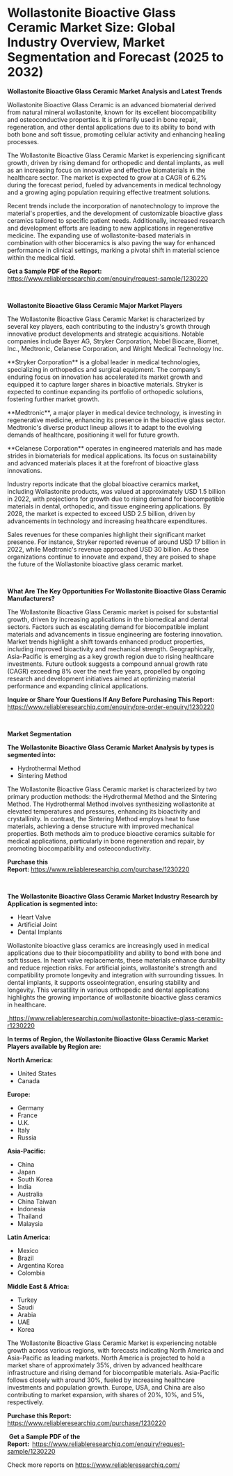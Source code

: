 <p><h1>Wollastonite Bioactive Glass Ceramic Market Size: Global Industry Overview, Market Segmentation and Forecast (2025 to 2032)</h1></p><p><strong>Wollastonite Bioactive Glass Ceramic Market Analysis and Latest Trends</strong></p>
<p><p>Wollastonite Bioactive Glass Ceramic is an advanced biomaterial derived from natural mineral wollastonite, known for its excellent biocompatibility and osteoconductive properties. It is primarily used in bone repair, regeneration, and other dental applications due to its ability to bond with both bone and soft tissue, promoting cellular activity and enhancing healing processes.</p><p>The Wollastonite Bioactive Glass Ceramic Market is experiencing significant growth, driven by rising demand for orthopedic and dental implants, as well as an increasing focus on innovative and effective biomaterials in the healthcare sector. The market is expected to grow at a CAGR of 6.2% during the forecast period, fueled by advancements in medical technology and a growing aging population requiring effective treatment solutions.</p><p>Recent trends include the incorporation of nanotechnology to improve the material's properties, and the development of customizable bioactive glass ceramics tailored to specific patient needs. Additionally, increased research and development efforts are leading to new applications in regenerative medicine. The expanding use of wollastonite-based materials in combination with other bioceramics is also paving the way for enhanced performance in clinical settings, marking a pivotal shift in material science within the medical field.</p></p>
<p><strong>Get a Sample PDF of the Report:&nbsp;</strong> <a href="https://www.reliableresearchiq.com/enquiry/request-sample/1230220?utm_campaign=1842&utm_medium=2&utm_source=Github&utm_content=ia&utm_term=03022025&utm_id=wollastonite-bioactive-glass-ceramic">https://www.reliableresearchiq.com/enquiry/request-sample/1230220</a></p>
<p>&nbsp;</p>
<p><strong>Wollastonite Bioactive Glass Ceramic Major Market Players</strong></p>
<p><p>The Wollastonite Bioactive Glass Ceramic Market is characterized by several key players, each contributing to the industry's growth through innovative product developments and strategic acquisitions. Notable companies include Bayer AG, Stryker Corporation, Nobel Biocare, Biomet, Inc., Medtronic, Celanese Corporation, and Wright Medical Technology Inc.</p><p>**Stryker Corporation** is a global leader in medical technologies, specializing in orthopedics and surgical equipment. The company’s enduring focus on innovation has accelerated its market growth and equipped it to capture larger shares in bioactive materials. Stryker is expected to continue expanding its portfolio of orthopedic solutions, fostering further market growth.</p><p>**Medtronic**, a major player in medical device technology, is investing in regenerative medicine, enhancing its presence in the bioactive glass sector. Medtronic's diverse product lineup allows it to adapt to the evolving demands of healthcare, positioning it well for future growth.</p><p>**Celanese Corporation** operates in engineered materials and has made strides in biomaterials for medical applications. Its focus on sustainability and advanced materials places it at the forefront of bioactive glass innovations.</p><p>Industry reports indicate that the global bioactive ceramics market, including Wollastonite products, was valued at approximately USD 1.5 billion in 2022, with projections for growth due to rising demand for biocompatible materials in dental, orthopedic, and tissue engineering applications. By 2028, the market is expected to exceed USD 2.5 billion, driven by advancements in technology and increasing healthcare expenditures.</p><p>Sales revenues for these companies highlight their significant market presence. For instance, Stryker reported revenue of around USD 17 billion in 2022, while Medtronic's revenue approached USD 30 billion. As these organizations continue to innovate and expand, they are poised to shape the future of the Wollastonite bioactive glass ceramic market.</p></p>
<p>&nbsp;</p>
<p><strong>What Are The Key Opportunities For Wollastonite Bioactive Glass Ceramic Manufacturers?</strong></p>
<p><p>The Wollastonite Bioactive Glass Ceramic market is poised for substantial growth, driven by increasing applications in the biomedical and dental sectors. Factors such as escalating demand for biocompatible implant materials and advancements in tissue engineering are fostering innovation. Market trends highlight a shift towards enhanced product properties, including improved bioactivity and mechanical strength. Geographically, Asia-Pacific is emerging as a key growth region due to rising healthcare investments. Future outlook suggests a compound annual growth rate (CAGR) exceeding 8% over the next five years, propelled by ongoing research and development initiatives aimed at optimizing material performance and expanding clinical applications.</p></p>
<p><strong>Inquire or Share Your Questions If Any Before Purchasing This Report:</strong> <a href="https://www.reliableresearchiq.com/enquiry/pre-order-enquiry/1230220?utm_campaign=1842&utm_medium=2&utm_source=Github&utm_content=ia&utm_term=03022025&utm_id=wollastonite-bioactive-glass-ceramic">https://www.reliableresearchiq.com/enquiry/pre-order-enquiry/1230220</a></p>
<p>&nbsp;</p>
<p><strong>Market Segmentation</strong></p>
<p><strong>The Wollastonite Bioactive Glass Ceramic Market Analysis by types is segmented into:</strong></p>
<p><ul><li>Hydrothermal Method</li><li>Sintering Method</li></ul></p>
<p><p>The Wollastonite Bioactive Glass Ceramic market is characterized by two primary production methods: the Hydrothermal Method and the Sintering Method. The Hydrothermal Method involves synthesizing wollastonite at elevated temperatures and pressures, enhancing its bioactivity and crystallinity. In contrast, the Sintering Method employs heat to fuse materials, achieving a dense structure with improved mechanical properties. Both methods aim to produce bioactive ceramics suitable for medical applications, particularly in bone regeneration and repair, by promoting biocompatibility and osteoconductivity.</p></p>
<p><strong>Purchase this Report:&nbsp;</strong><a href="https://www.reliableresearchiq.com/purchase/1230220?utm_campaign=1842&utm_medium=2&utm_source=Github&utm_content=ia&utm_term=03022025&utm_id=wollastonite-bioactive-glass-ceramic">https://www.reliableresearchiq.com/purchase/1230220</a></p>
<p>&nbsp;</p>
<p><strong>The Wollastonite Bioactive Glass Ceramic Market Industry Research by Application is segmented into:</strong></p>
<p><ul><li>Heart Valve</li><li>Artificial Joint</li><li>Dental Implants</li></ul></p>
<p><p>Wollastonite bioactive glass ceramics are increasingly used in medical applications due to their biocompatibility and ability to bond with bone and soft tissues. In heart valve replacements, these materials enhance durability and reduce rejection risks. For artificial joints, wollastonite's strength and compatibility promote longevity and integration with surrounding tissues. In dental implants, it supports osseointegration, ensuring stability and longevity. This versatility in various orthopedic and dental applications highlights the growing importance of wollastonite bioactive glass ceramics in healthcare.</p></p>
<p><a href="https://www.reliableresearchiq.com/wollastonite-bioactive-glass-ceramic-r1230220?utm_campaign=1842&utm_medium=2&utm_source=Github&utm_content=ia&utm_term=03022025&utm_id=wollastonite-bioactive-glass-ceramic">&nbsp;https://www.reliableresearchiq.com/wollastonite-bioactive-glass-ceramic-r1230220</a></p>
<p><strong>In terms of Region, the Wollastonite Bioactive Glass Ceramic Market Players available by Region are:</strong></p>
<p>
    <p> <strong> North America: </strong>
        <ul>
            <li>United States</li>
            <li>Canada</li>
        </ul>
        </p> 
    <p> <strong> Europe: </strong>
        <ul>
            <li>Germany</li>
            <li>France</li>
            <li>U.K.</li>
            <li>Italy</li>
            <li>Russia</li>
        </ul>
        </p> 
    <p> <strong> Asia-Pacific: </strong>
        <ul>
            <li>China</li>
            <li>Japan</li>
            <li>South Korea</li>
            <li>India</li>
            <li>Australia</li>
            <li>China Taiwan</li>
            <li>Indonesia</li>
            <li>Thailand</li>
            <li>Malaysia</li>
        </ul>
        </p> 
    <p> <strong> Latin America: </strong>
        <ul>
            <li>Mexico</li>
            <li>Brazil</li>
            <li>Argentina Korea</li>
            <li>Colombia</li>
        </ul>
        </p> 
    <p> <strong> Middle East & Africa: </strong>
        <ul>
            <li>Turkey</li>
            <li>Saudi</li>
            <li>Arabia</li>
            <li>UAE</li>
            <li>Korea</li>
        </ul>
    </p>
    </p>
<p><p>The Wollastonite Bioactive Glass Ceramic Market is experiencing notable growth across various regions, with forecasts indicating North America and Asia-Pacific as leading markets. North America is projected to hold a market share of approximately 35%, driven by advanced healthcare infrastructure and rising demand for biocompatible materials. Asia-Pacific follows closely with around 30%, fueled by increasing healthcare investments and population growth. Europe, USA, and China are also contributing to market expansion, with shares of 20%, 10%, and 5%, respectively.</p></p>
<p><strong>Purchase this Report: </strong><a href="https://www.reliableresearchiq.com/purchase/1230220?utm_campaign=1842&utm_medium=2&utm_source=Github&utm_content=ia&utm_term=03022025&utm_id=wollastonite-bioactive-glass-ceramic">https://www.reliableresearchiq.com/purchase/1230220</a></p>
<p>&nbsp;<strong>Get a Sample PDF of the Report:&nbsp;&nbsp;</strong><a href="https://www.reliableresearchiq.com/enquiry/request-sample/1230220?utm_campaign=1842&utm_medium=2&utm_source=Github&utm_content=ia&utm_term=03022025&utm_id=wollastonite-bioactive-glass-ceramic">https://www.reliableresearchiq.com/enquiry/request-sample/1230220</a></p>
<p><strong></strong></p>
<p>Check more reports on <a href="https://www.reliableresearchiq.com/?utm_campaign=1842&utm_medium=2&utm_source=Github&utm_content=ia&utm_term=03022025&utm_id=wollastonite-bioactive-glass-ceramic">https://www.reliableresearchiq.com/</a></p>